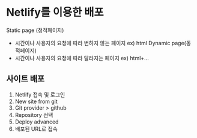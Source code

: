 # Netlify를 이용한 배포
Static page (정적페이지)
- 시간이나 사용자의 요청에 따라 변하지 않는 페이지 ex) html
Dynamic page(동적페이지)
- 시간이나 사용자의 요청에 따라 달라지는 페이지 ex) html+...

## 사이트 배포
1) Netlify 접속 및 로그인
2) New site from git
3) Git provider > github
4) Repository 선택
5) Deploy advanced
6) 배포된 URL로 접속 
